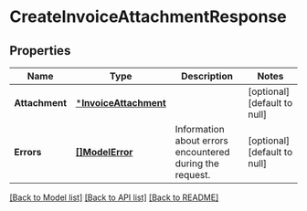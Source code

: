 # CreateInvoiceAttachmentResponse

## Properties
Name | Type | Description | Notes
------------ | ------------- | ------------- | -------------
**Attachment** | [***InvoiceAttachment**](InvoiceAttachment.md) |  | [optional] [default to null]
**Errors** | [**[]ModelError**](Error.md) | Information about errors encountered during the request. | [optional] [default to null]

[[Back to Model list]](../README.md#documentation-for-models) [[Back to API list]](../README.md#documentation-for-api-endpoints) [[Back to README]](../README.md)

